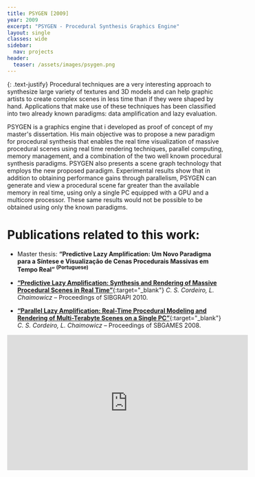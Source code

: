 ```yaml
---
title: PSYGEN [2009]
year: 2009
excerpt: "PSYGEN - Procedural Synthesis Graphics Engine"
layout: single
classes: wide
sidebar:
  nav: projects
header:
  teaser: /assets/images/psygen.png
---
```


{: .text-justify}
Procedural techniques are a very interesting approach to synthesize large variety of textures and 3D models and can help graphic artists to create complex scenes in less time than if they were shaped by hand. Applications that make use of these techniques has been classified into two already known paradigms: data amplification and lazy evaluation.

PSYGEN is a graphics engine that i developed as proof of concept of my master's dissertation. His main objective was to propose a new paradigm for procedural synthesis that enables the real time visualization of massive procedural scenes using real time rendering techniques, parallel computing, memory management, and a combination of the two well known procedural synthesis paradigms. PSYGEN also presents a scene graph technology that employs the new proposed paradigm. Experimental results show that in addition to obtaining performance gains through parallelism, PSYGEN can generate and view a procedural scene far greater than the available memory in real time, using only a single PC equipped with a GPU and a multicore processor. These same results would not be possible to be obtained using only the known paradigms.

# Publications related to this work:

* Master thesis: **“Predictive Lazy Amplification: Um Novo Paradigma para a Síntese e Visualização de Cenas Procedurais Massivas em Tempo Real” <sup>(Portuguese)</sup>**

* [**“Predictive Lazy Amplification: Synthesis and Rendering of Massive Procedural Scenes in Real Time”**](https://ieeexplore.ieee.org/document/5720334){:target="_blank"}
*C. S. Cordeiro, L. Chaimowicz* – Proceedings of SIBGRAPI 2010.

* [**“Parallel Lazy Amplification: Real-Time Procedural Modeling and Rendering of Multi-Terabyte Scenes on a Single PC”**](https://www.sbgames.org/papers/sbgames08/computing/full/ct18_08.pdf){:target="_blank"}
*C. S. Cordeiro, L. Chaimowicz* – Proceedings of SBGAMES 2008.


<iframe width="560" height="315" src="https://www.youtube.com/embed/qNZ7O2-qyV4" frameborder="0"></iframe>
